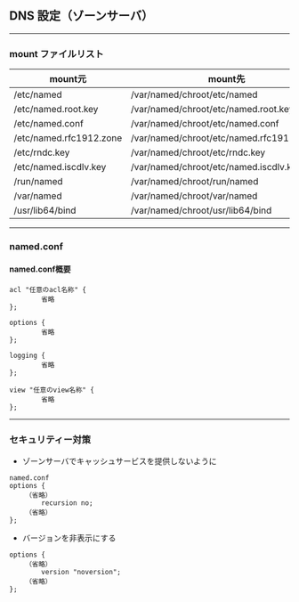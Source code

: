 
## DNS 設定（ゾーンサーバ）
------------------

### mount ファイルリスト
| mount元	| mount先 |
| ------- | ------- |
| /etc/named | /var/named/chroot/etc/named |
| /etc/named.root.key | /var/named/chroot/etc/named.root.key |
| /etc/named.conf | /var/named/chroot/etc/named.conf |
| /etc/named.rfc1912.zone | /var/named/chroot/etc/named.rfc1912.zones |
| /etc/rndc.key | /var/named/chroot/etc/rndc.key |
| /etc/named.iscdlv.key | /var/named/chroot/etc/named.iscdlv.key |
| /run/named | /var/named/chroot/run/named |
| /var/named | /var/named/chroot/var/named |
| /usr/lib64/bind | /var/named/chroot/usr/lib64/bind |

---------------------------------------------------
### named.conf
#### named.conf概要
```
acl "任意のacl名称" {
        省略
};

options {
        省略
};

logging {
        省略
};

view "任意のview名称" {
        省略
};
```

---------------------------------------------------
### セキュリティー対策
* ゾーンサーバでキャッシュサービスを提供しないように
```
named.conf
options {
    （省略）
        recursion no;
    （省略）
};
```

* バージョンを非表示にする
```
options {
    （省略）
        version "noversion";
    （省略）
};
```



